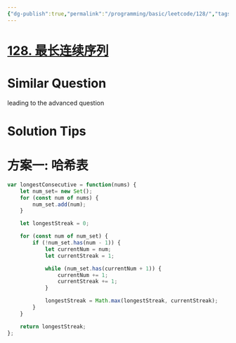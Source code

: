 ```yaml
---
{"dg-publish":true,"permalink":"/programming/basic/leetcode/128/","tags":["leetcode/hash-table","leetcode/unsolved"]}
---
```



# [128. 最长连续序列](https://leetcode.cn/problems/longest-consecutive-sequence/)

# Similar Question

leading to the advanced question

# Solution Tips

# 方案一: 哈希表

```js
var longestConsecutive = function(nums) {
    let num_set= new Set();
    for (const num of nums) {
        num_set.add(num);
    }

    let longestStreak = 0;

    for (const num of num_set) {
        if (!num_set.has(num - 1)) {
            let currentNum = num;
            let currentStreak = 1;

            while (num_set.has(currentNum + 1)) {
                currentNum += 1;
                currentStreak += 1;
            }

            longestStreak = Math.max(longestStreak, currentStreak);
        }
    }

    return longestStreak;   
};
```
